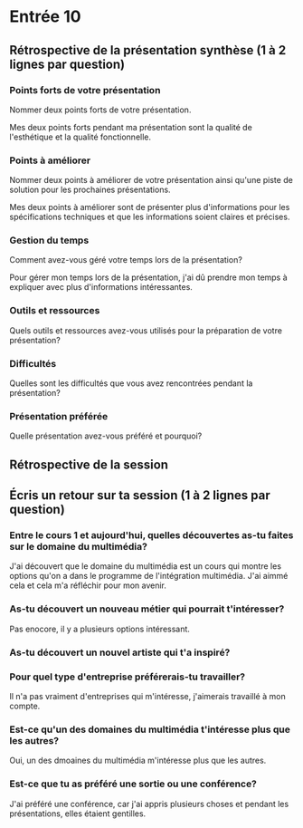 # Entrée 10
## Rétrospective de la présentation synthèse (1 à 2 lignes par question)

### Points forts de votre présentation 
Nommer deux points forts de votre présentation.

Mes deux points forts pendant ma présentation sont la qualité de l'esthétique et la qualité fonctionnelle.
### Points à améliorer
Nommer deux points à améliorer de votre présentation ainsi qu'une piste de solution pour les prochaines présentations. 

Mes deux points à améliorer sont de présenter plus d'informations pour les spécifications techniques et que les informations soient claires et précises.
### Gestion du temps
Comment avez-vous géré votre temps lors de la présentation?

Pour gérer mon temps lors de la présentation, j'ai dû prendre mon temps à expliquer avec plus d'informations intéressantes.
### Outils et ressources
Quels outils et ressources avez-vous utilisés pour la préparation de votre présentation?

### Difficultés
Quelles sont les difficultés que vous avez rencontrées pendant la présentation?

### Présentation préférée
Quelle présentation avez-vous préféré et pourquoi?

## Rétrospective de la session
## Écris un retour sur ta session (1 à 2 lignes par question)

### Entre le cours 1 et aujourd'hui, quelles découvertes as-tu faites sur le domaine du multimédia? 
J'ai découvert que le domaine du multimédia est un cours qui montre les options qu'on a dans le programme de l'intégration multimédia. J'ai aimmé cela et cela m'a réfléchir pour mon avenir.
### As-tu découvert un nouveau métier qui pourrait t'intéresser? 
Pas enocore, il y a plusieurs options intéressant.
### As-tu découvert un nouvel artiste qui t'a inspiré? 

### Pour quel type d'entreprise préférerais-tu travailler? 
Il n'a pas vraiment d'entreprises qui m'intéresse, j'aimerais travaillé à mon compte. 
### Est-ce qu'un des domaines du multimédia t'intéresse plus que les autres? 
Oui, un des dmoaines du multimédia m'intéresse plus que les autres. 
### Est-ce que tu as préféré une sortie ou une conférence?
J'ai préféré une conférence, car j'ai appris plusieurs choses et pendant les présentations, elles étaient gentilles.

